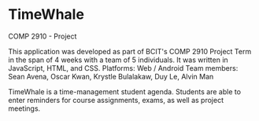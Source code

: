 # TimeWhale
COMP 2910 - Project

This application was developed as part of BCIT's COMP 2910 Project Term in the span of 4 weeks with a team of 5 individuals.
It was written in JavaScript, HTML, and CSS.  Platforms: Web / Android
Team members: Sean Avena, Oscar Kwan, Krystle Bulalakaw, Duy Le, Alvin Man

TimeWhale is a time-management student agenda.  Students are able to enter reminders for course assignments, exams, as well 
as project meetings.  
